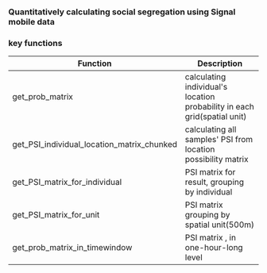 ### Quantitatively calculating social segregation using Signal mobile data

### key functions

| Function                                   | Description                                                              |
| ------------------------------------------ | ------------------------------------------------------------------------ |
| get_prob_matrix                            | calculating individual's location probability in each grid(spatial unit) |
| get_PSI_individual_location_matrix_chunked | calculating all samples' PSI from location possibility matrix            |
| get_PSI_matrix_for_individual              | PSI matrix for result, grouping by individual                            |
| get_PSI_matrix_for_unit                    | PSI matrix grouping by spatial unit(500m)                                |
| get_prob_matrix_in_timewindow              | PSI matrix , in one-hour-long level                                      |
